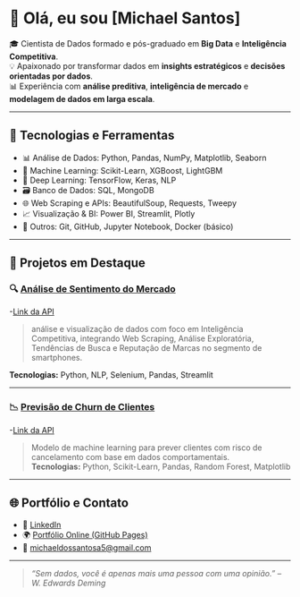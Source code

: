 # 👋 Olá, eu sou [Michael Santos]

🎓 Cientista de Dados formado e pós-graduado em **Big Data** e **Inteligência Competitiva**.  
💡 Apaixonado por transformar dados em **insights estratégicos** e **decisões orientadas por dados**.  
📊 Experiência com **análise preditiva**, **inteligência de mercado** e **modelagem de dados em larga escala**.

---

## 🚀 Tecnologias e Ferramentas

- 📊 Análise de Dados: Python, Pandas, NumPy, Matplotlib, Seaborn
- 🤖 Machine Learning: Scikit-Learn, XGBoost, LightGBM
- 🧠 Deep Learning: TensorFlow, Keras, NLP
- 🗃️ Banco de Dados: SQL, MongoDB
- 🌐 Web Scraping e APIs: BeautifulSoup, Requests, Tweepy
- 📈 Visualização & BI: Power BI, Streamlit, Plotly
- 🧰 Outros: Git, GitHub, Jupyter Notebook, Docker (básico)

---

## 💼 Projetos em Destaque

### 🔍 [Análise de Sentimento do Mercado](https://github.com/michaelsa5/analise-sentimento-mercado)
-[Link da API](https://dashboardapppy-giaeytncldtyb3fbwbyri4.streamlit.app/)
> análise e visualização de dados com foco em Inteligência Competitiva, integrando Web Scraping, Análise Exploratória, Tendências de Busca e Reputação de Marcas no segmento de smartphones.
  
**Tecnologias:** Python, NLP, Selenium, Pandas, Streamlit

---

### 📉 [Previsão de Churn de Clientes](https://github.com/michaelsa5/previsao-de-churn-de-clientes)
-[Link da API](https://2z3ej5ktwlb67zvwikhnex.streamlit.app/)
> Modelo de machine learning para prever clientes com risco de cancelamento com base em dados comportamentais.  
**Tecnologias:** Python, Scikit-Learn, Pandas, Random Forest, Matplotlib

---

## 🌐 Portfólio e Contato

- 🔗 [LinkedIn](https://www.linkedin.com/in/michael-santos-ab27a2152/)
- 🌍 [Portfólio Online (GitHub Pages)]()
- 📧 michaeldossantosa5@gmail.com

---

> _“Sem dados, você é apenas mais uma pessoa com uma opinião.” – W. Edwards Deming_
